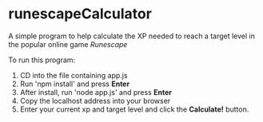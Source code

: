 # runescapeCalculator
A simple program to help calculate the XP needed to reach a target level in the popular online game *Runescape*

To run this program:

1. CD into the file containing app.js
2. Run 'npm install' and press **Enter**
3. After install, run 'node app.js' and press **Enter**
4. Copy the localhost address into your browser
5. Enter your current xp and target level and click the **Calculate!** button.
